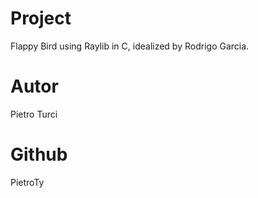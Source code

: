 # Project
 Flappy Bird using Raylib in C, idealized by Rodrigo Garcia.

# Autor
 Pietro Turci

# Github
 PietroTy
